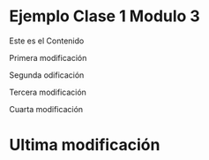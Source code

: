 # Ejemplo Clase 1 Modulo 3

Este es el Contenido

Primera modificación

Segunda odificación

Tercera modificación

Cuarta modificación

# Ultima modificación